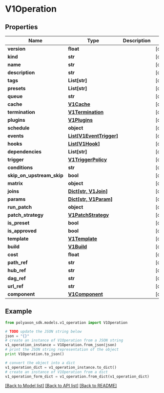 # V1Operation


## Properties
Name | Type | Description | Notes
------------ | ------------- | ------------- | -------------
**version** | **float** |  | [optional] 
**kind** | **str** |  | [optional] 
**name** | **str** |  | [optional] 
**description** | **str** |  | [optional] 
**tags** | **List[str]** |  | [optional] 
**presets** | **List[str]** |  | [optional] 
**queue** | **str** |  | [optional] 
**cache** | [**V1Cache**](V1Cache.md) |  | [optional] 
**termination** | [**V1Termination**](V1Termination.md) |  | [optional] 
**plugins** | [**V1Plugins**](V1Plugins.md) |  | [optional] 
**schedule** | **object** |  | [optional] 
**events** | [**List[V1EventTrigger]**](V1EventTrigger.md) |  | [optional] 
**hooks** | [**List[V1Hook]**](V1Hook.md) |  | [optional] 
**dependencies** | **List[str]** |  | [optional] 
**trigger** | [**V1TriggerPolicy**](V1TriggerPolicy.md) |  | [optional] 
**conditions** | **str** |  | [optional] 
**skip_on_upstream_skip** | **bool** |  | [optional] 
**matrix** | **object** |  | [optional] 
**joins** | [**Dict[str, V1Join]**](V1Join.md) |  | [optional] 
**params** | [**Dict[str, V1Param]**](V1Param.md) |  | [optional] 
**run_patch** | **object** |  | [optional] 
**patch_strategy** | [**V1PatchStrategy**](V1PatchStrategy.md) |  | [optional] 
**is_preset** | **bool** |  | [optional] 
**is_approved** | **bool** |  | [optional] 
**template** | [**V1Template**](V1Template.md) |  | [optional] 
**build** | [**V1Build**](V1Build.md) |  | [optional] 
**cost** | **float** |  | [optional] 
**path_ref** | **str** |  | [optional] 
**hub_ref** | **str** |  | [optional] 
**dag_ref** | **str** |  | [optional] 
**url_ref** | **str** |  | [optional] 
**component** | [**V1Component**](V1Component.md) |  | [optional] 

## Example

```python
from polyaxon_sdk.models.v1_operation import V1Operation

# TODO update the JSON string below
json = "{}"
# create an instance of V1Operation from a JSON string
v1_operation_instance = V1Operation.from_json(json)
# print the JSON string representation of the object
print V1Operation.to_json()

# convert the object into a dict
v1_operation_dict = v1_operation_instance.to_dict()
# create an instance of V1Operation from a dict
v1_operation_form_dict = v1_operation.from_dict(v1_operation_dict)
```
[[Back to Model list]](../README.md#documentation-for-models) [[Back to API list]](../README.md#documentation-for-api-endpoints) [[Back to README]](../README.md)


